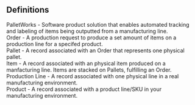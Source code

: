 ## Definitions

PalletWorks - Software product solution that enables automated tracking and labeling of items being outputted from a manufacturing line.<br>
Order - A production request to produce a set amount of items on a production line for a specifed product.<br>
Pallet - A record associated with an Order that represents one physical pallet.<br>
Item - A record associated with an physical item produced on a manfacturing line. Items are stacked on Pallets, fulfilling an Order.<br>
Production Line - A record associated with one physical line in a real manufacturing environment.<br>
Product - A record associated with a product line/SKU in your manufacturing environment.